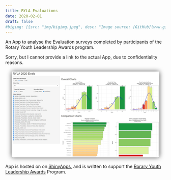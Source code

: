 ```yaml
---
title: RYLA Evaluations
date: 2020-02-01
draft: false
#bigimg: [{src: "img/bigimg.jpeg", desc: "Image source: [GitHub](www.github.com)"}]
---
```


An App to analyse the Evaluation surveys completed by participants of the Rotary Youth Leadership Awards program.

<!-- 
Check it out: [ExploringUndernourishment](https://chrimaho.shinyapps.io/Shiny/)
-->

<!--more-->

<style>
    .nice-border {
        border: 2px white;
        border-radius: 5px;
        box-shadow: 0px 0px 15px #555;
        margin: 20px
    }
</style>

Sorry, but I cannot provide a link to the actual App, due to confidentiality reasons.

<div class="nice-border">

![](TheApp.jpg)

</div>

App is hosted on on [ShinyApps](https://www.shinyapps.io/), and is written to support the [Rorary Youth Leadership Awards](http://d9685ryla.org.au/) Program.
